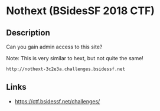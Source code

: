 # Nothext (BSidesSF 2018 CTF)

## Description

>>>
Can you gain admin access to this site?

Note: This is very similar to hext, but not quite the same!

`http://nothext-3c2e3a.challenges.bsidessf.net`
>>>

## Links
* https://ctf.bsidessf.net/challenges/
